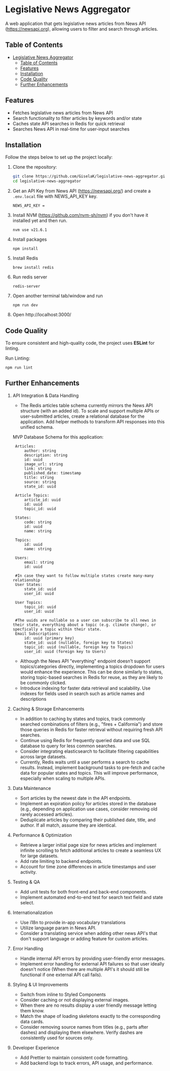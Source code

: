 # Legislative News Aggregator

A web application that gets legislative news articles from News API (https://newsapi.org), allowing users to filter and search through articles.

## Table of Contents

- [Legislative News Aggregator](#legislative-news-aggregator)
  - [Table of Contents](#table-of-contents)
  - [Features](#features)
  - [Installation](#installation)
  - [Code Quality](#code-quality)
  - [Further Enhancements](#further-enhancements)

## Features

- Fetches legislative news articles from News API
- Search functionality to filter articles by keywords and/or state
- Caches state API searches in Redis for quick retrieval
- Searches News API in real-time for user-input searches

## Installation

Follow the steps below to set up the project locally:
1. Clone the repository:

   ```bash
   git clone https://github.com/GiselaK/legislative-news-aggregator.git
   cd legislative-news-aggregator

2. Get an API Key from News API (https://newsapi.org/) and create a `.env.local` file with NEWS_API_KEY key.

    ```
    NEWS_API_KEY = 
3. Install NVM (https://github.com/nvm-sh/nvm) if you don't have it installed yet and then run.

    ```
    nvm use v21.6.1
4. Install packages

    ``` 
    npm install
5. Install Redis

    ```
    brew install redis
6. Run redis server

    ```
    redis-server
7. Open another terminal tab/window and run

    ```
    npm run dev
8. Open http://localhost:3000/

## Code Quality

To ensure consistent and high-quality code, the project uses **ESLint** for linting.

Run Linting:
   
    npm run lint

## Further Enhancements

1. API Integration & Data Handling
    - The Redis articles table schema currently mirrors the News API structure (with an added id). To scale and support multiple APIs or user-submitted articles, create a relational database for the application. Add helper methods to transform API responses into this unified schema.

   MVP Database Schema for this application:

        Articles:
            author: string
            description: string
            id: uuid
            image_url: string
            link: string
            published_date: timestamp
            title: string
            source: string
            state_id: uuid
   
        Article Topics:
            article_id: uuid
            id: uuid
            topic_id: uuid
            
        States:
            code: string
            id: uuid
            name: string

        Topics:
            id: uuid
            name: string

        Users:
            email: string
            id: uuid

        #In case they want to follow multiple states create many-many relationship 
        User States:
            state_id: uuid
            user_id: uuid

        User Topics:
            topic_id: uuid
            user_id: uuid
       
        #The uuids are nullable so a user can subscribe to all news in their state, everything about a topic (e.g. climate change), or specfically a topic within their state.
        Email Subscriptions:
            id: uuid (primary key)
            state_id: uuid (nullable, foreign key to States)
            topic_id: uuid (nullable, foreign key to Topics)
            user_id: uuid (foreign key to Users)


    - Although the News API "everything" endpoint doesn’t support topics/categories directly, implementing a topics dropdown for users would enhance the experience. This can be done similarly to states, storing topic-based searches in Redis for reuse, as they are likely to be commonly clicked.
    - Introduce indexing for faster data retrieval and scalability. Use indexes for fields used in search such as article names and descriptions

3. Caching & Storage Enhancements
    - In addition to caching by states and topics, track commonly searched combinations of filters (e.g., "fires + California") and store those queries in Redis for faster retrieval without requiring fresh API searches. 
    - Continue using Redis for frequently queried data and use SQL database to query for less common searches.
    - Consider integrating elasticsearch to facilitate filtering capabilities across large datasets. 
    - Currently, Redis waits until a user performs a search to cache results. Instead, implement background tasks to pre-fetch and cache data for popular states and topics. This will improve performance, especially when scaling to multiple APIs.

4. Data Maintenance
    - Sort articles by the newest date in the API endpoints.
    - Implement an expiration policy for articles stored in the database (e.g., depending on application use cases, consider removing old rarely accessed articles).
    - Deduplicate articles by comparing their published date, title, and author. If all match, assume they are identical.

5. Performance & Optimization
    - Retrieve a larger initial page size for news articles and implement infinite scrolling to fetch additional articles to create a seamless UX for large datasets.
    - Add rate limiting to backend endpoints.
    - Account for time zone differences in article timestamps and user activity.

6. Testing & QA
    - Add unit tests for both front-end and back-end components.
    - Implement automated end-to-end test for search text field and state select.

7. Internationalization
   - Use i18n to provide in-app vocabulary translations
   - Utilize language param in News API.
   - Consider a translating service when adding other news API's that don't support language or adding feature for custom articles.

8. Error Handling
   - Handle internal API errors by providing user-friendly error messages.
   - Implement error handling for external API failures so that user ideally doesn't notice (When there are multiple API's it should still be functional if one external API call fails).

9. Styling & UI Improvements
    - Switch from inline to Styled Components
    - Consider caching or not displaying external images.
    - When there are no results display a user friendly message letting them know.
    - Match the shape of loading skeletons exactly to the corresponding data cards.
    - Consider removing source names from titles (e.g., parts after dashes) and displaying them elsewhere. Verify dashes are consistently used for sources only.

10. Developer Experience
    - Add Prettier to maintain consistent code formatting.
    - Add backend logs to track errors, API usage, and performance.
